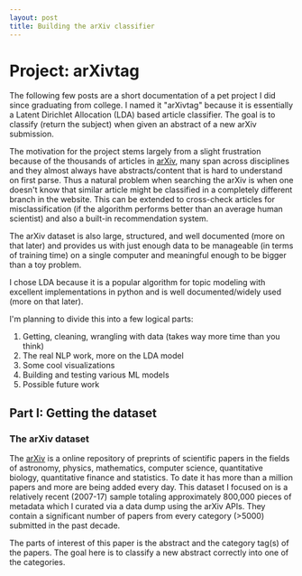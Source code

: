```yaml
---
layout: post
title: Building the arXiv classifier
---
```


# Project: arXivtag

The following few posts are a short documentation of a pet project I did since graduating from college. I named it "arXivtag" because it is essentially a Latent Dirichlet Allocation (LDA) based article classifier. The goal is to classify (return the subject) when given an abstract of a new arXiv submission.

The motivation for the project stems largely from a slight frustration because of the thousands of articles in [arXiv](https://arxiv.org/), many span across disciplines and they almost always have abstracts/content that is hard to understand on first parse. Thus a natural problem when searching the arXiv is when one doesn't know that similar article might be classified in a completely different branch in the website. This can be extended to cross-check articles for misclassification (if the algorithm performs better than an average human scientist) and also a built-in recommendation system.

The arXiv dataset is also large, structured, and well documented (more on that later) and provides us with just enough data to be manageable (in terms of training time) on a single computer and meaningful enough to be bigger than a toy problem.

I chose LDA because it is a popular algorithm for topic modeling with excellent implementations in python and is well documented/widely used (more on that later). 

I'm planning to divide this into a few logical parts:
1. Getting, cleaning, wrangling with data (takes way more time than you think)
2. The real NLP work, more on the LDA model
3. Some cool visualizations
4. Building and testing various ML models 
5. Possible future work


## Part I: Getting the dataset
### The arXiv dataset
The [arXiv](http://arxiv.org/) is a online repository of preprints of scientific papers in the fields of astronomy, physics, mathematics, computer science, quantitative biology, quantitative finance and statistics. To date it has more than a million papers and more are being added every day. This dataset I focused on is a relatively recent (2007-17) sample totaling approximately 800,000 pieces of metadata which I curated via a data dump using the arXiv APIs. They contain a significant number of papers from every category (>5000) submitted in the past decade. 


The parts of interest of this paper is the abstract and the category tag(s) of the papers. The goal here is to classify a new abstract correctly into one of the categories.
